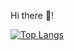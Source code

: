 Hi there 👋!

[![Top Langs](https://github-readme-stats.vercel.app/api/top-langs/?username=Natalia912)](https://github.com/anuraghazra/github-readme-stats)
